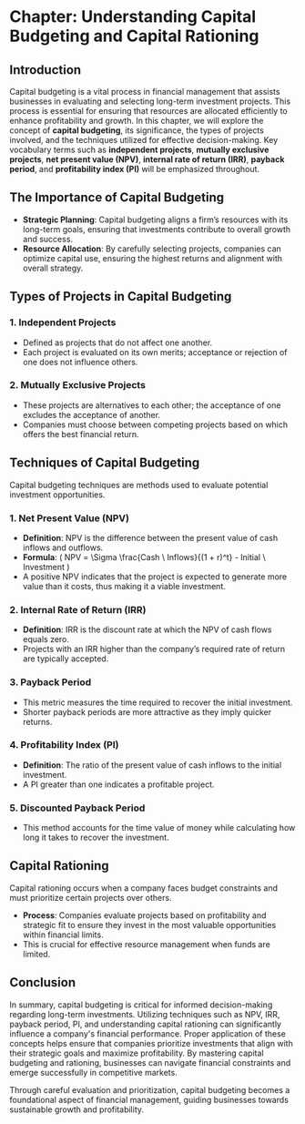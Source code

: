 # Chapter: Understanding Capital Budgeting and Capital Rationing

## Introduction
Capital budgeting is a vital process in financial management that assists businesses in evaluating and selecting long-term investment projects. This process is essential for ensuring that resources are allocated efficiently to enhance profitability and growth. In this chapter, we will explore the concept of **capital budgeting**, its significance, the types of projects involved, and the techniques utilized for effective decision-making. Key vocabulary terms such as **independent projects**, **mutually exclusive projects**, **net present value (NPV)**, **internal rate of return (IRR)**, **payback period**, and **profitability index (PI)** will be emphasized throughout.

## The Importance of Capital Budgeting
- **Strategic Planning**: Capital budgeting aligns a firm’s resources with its long-term goals, ensuring that investments contribute to overall growth and success.
- **Resource Allocation**: By carefully selecting projects, companies can optimize capital use, ensuring the highest returns and alignment with overall strategy.

## Types of Projects in Capital Budgeting
### 1. Independent Projects
- Defined as projects that do not affect one another.
- Each project is evaluated on its own merits; acceptance or rejection of one does not influence others.

### 2. Mutually Exclusive Projects
- These projects are alternatives to each other; the acceptance of one excludes the acceptance of another.
- Companies must choose between competing projects based on which offers the best financial return.

## Techniques of Capital Budgeting
Capital budgeting techniques are methods used to evaluate potential investment opportunities. 

### 1. Net Present Value (NPV)
- **Definition**: NPV is the difference between the present value of cash inflows and outflows.
- **Formula**: \( NPV = \Sigma \frac{Cash \ Inflows}{(1 + r)^t} - Initial \ Investment \)
- A positive NPV indicates that the project is expected to generate more value than it costs, thus making it a viable investment.
​
### 2. Internal Rate of Return (IRR)
- **Definition**: IRR is the discount rate at which the NPV of cash flows equals zero.
- Projects with an IRR higher than the company’s required rate of return are typically accepted.

### 3. Payback Period
- This metric measures the time required to recover the initial investment.
- Shorter payback periods are more attractive as they imply quicker returns.

### 4. Profitability Index (PI)
- **Definition**: The ratio of the present value of cash inflows to the initial investment.
- A PI greater than one indicates a profitable project.
  
### 5. Discounted Payback Period
- This method accounts for the time value of money while calculating how long it takes to recover the investment.

## Capital Rationing
Capital rationing occurs when a company faces budget constraints and must prioritize certain projects over others. 

- **Process**: Companies evaluate projects based on profitability and strategic fit to ensure they invest in the most valuable opportunities within financial limits.
- This is crucial for effective resource management when funds are limited.

## Conclusion
In summary, capital budgeting is critical for informed decision-making regarding long-term investments. Utilizing techniques such as NPV, IRR, payback period, PI, and understanding capital rationing can significantly influence a company's financial performance. Proper application of these concepts helps ensure that companies prioritize investments that align with their strategic goals and maximize profitability. By mastering capital budgeting and rationing, businesses can navigate financial constraints and emerge successfully in competitive markets. 

Through careful evaluation and prioritization, capital budgeting becomes a foundational aspect of financial management, guiding businesses towards sustainable growth and profitability.